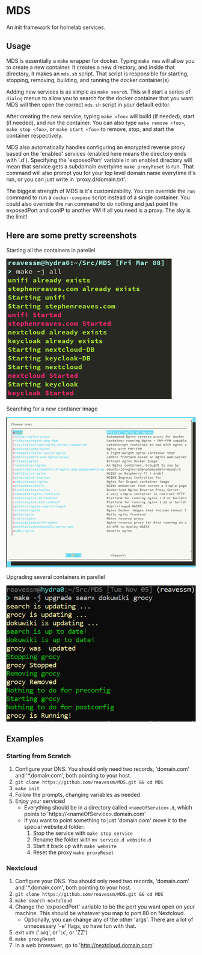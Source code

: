 # MDS

An init framework for homelab services.

## Usage

MDS is essentially a `make` wrapper for docker.  Typing `make new` will allow
you to create a new container.  It creates a new directory, and inside that
directory, it makes an `mds.sh` script.  That script is responsible for
starting, stopping, removing, building, and running the docker container(s).

Adding new services is as simple as `make search`.  This will start a series of
`dialog` menus to allow you to search for the docker container that you want.
MDS will then open the correct `mds.sh` script in your default editor.

After creating the new service, typing `make <foo>` will build (if needed),
start (if needed), and run the container.  You can also type 
`make remove <foo>`, `make stop <foo>`, or `make start <foo>` to remove, stop,
and start the container respectively.

MDS also automatically handles configuring an encrypted reverse proxy based on
the 'enabled' services (enabled here means the directory ends with '.d').
Specifying the 'exposedPort' variable in an enabled directory will mean that
service gets a subdomain evertyime `make proxyReset` is run.  That command
will also prompt you for your top level domain name everytime it's run, or you
can just write in 'proxy.d/domain.txt'.

The biggest strength of MDS is it's customizability.  You can override the `run` 
command to run a `docker-compose` script instead of a single container.  You
could also override the `run` command to do nothing and just point the
exposedPort and conIP to another VM if all you need is a proxy.  The sky is the
limit!

## Here are some pretty screenshots

Starting all the containers in parellel

![make -j all](screenshots/makeAll.png) 

Searching for a new contianer image

![make search](screenshots/makeSearch.png) 

Upgrading several containers in parellel

![make -j upgrade \<service\>](screenshots/mdsUpgrade.PNG)

## Examples

### Starting from Scratch
1. Configure your DNS.  You should only need two records, 'domain.com' and '\*.domain.com', both pointing to your host.
1. `git clone https://github.com/reavessm/MDS.git && cd MDS`
1. `make init`
1. Follow the prompts, changing variables as needed
1. Enjoy your services!
    * Everything should be in a directory called `<nameOfService>.d`, which points to 'https://\<nameOfService\>.domain.com'
    * If you want to point something to just 'domain.com' move it to the special website.d folder: 
        1. Stop the service with `make stop service`
        1. Rename the folder with `mv service.d website.d`
        1. Start it back up with `make website`
        1. Reset the proxy `make proxyReset`

### Nextcloud

1. Configure your DNS.  You should only need two records, 'domain.com' and '\*.domain.com', both pointing to your host.
1. `git clone https://github.com/reavessm/MDS.git && cd MDS`
1. `make search nextcloud`
1. Change the 'exposedPort' variable to be the port you want open on your machine. This should be whatever you map to port 80 on Nextcloud.
    * Optionally, you can change any of the other 'args'.  There are a lot of unnecessary '-e' flags, so have fun with that.
1. exit vim ('<Esc>:wq', or '<Esc>:x', or '<Esc>ZZ')
1. `make proxyReset`
1. In a web browswer, go to 'http://nextcloud.domain.com'
